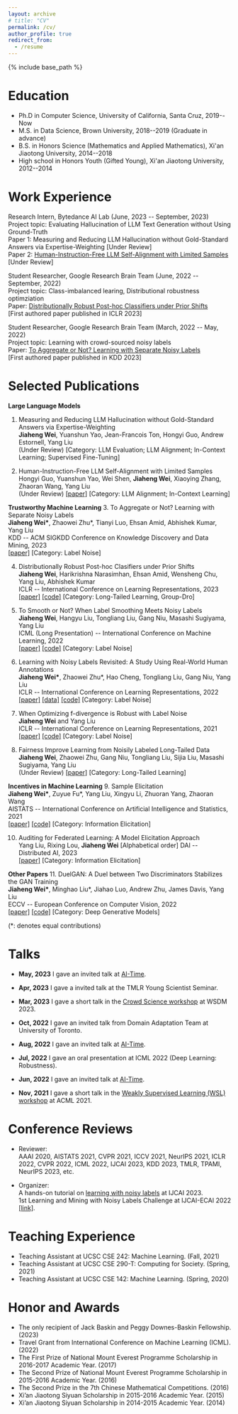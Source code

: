 ```yaml
---
layout: archive
# title: "CV"
permalink: /cv/
author_profile: true
redirect_from:
  - /resume
---
```


{% include base_path %}

Education
======
* Ph.D in Computer Science, University of California, Santa Cruz, 2019--Now
* M.S. in Data Science, Brown University, 2018--2019  (Graduate in advance)
* B.S. in Honors Science (Mathematics and Applied Mathematics), Xi'an Jiaotong University, 2014--2018
* High school in Honors Youth (Gifted Young), Xi'an Jiaotong University, 2012--2014

Work Experience
======
Research Intern, Bytedance AI Lab (June, 2023 -- September, 2023)      
Project topic: Evaluating Hallucination of LLM Text Generation without Using Ground-Truth      
Paper 1: Measuring and Reducing LLM Hallucination without Gold-Standard Answers via Expertise-Weighting [Under Review]      
Paper 2: [Human-Instruction-Free LLM Self-Alignment with Limited Samples](https://arxiv.org/abs/2401.06785) [Under Review]

Student Researcher, Google Research Brain Team (June, 2022 -- September, 2022)               
Project topic: Class-imbalanced learing, Distributional robustness optimziation      
Paper: [Distributionally Robust Post-hoc Classifiers under Prior Shifts](https://openreview.net/forum?id=3KUfbI9_DQE)      
[First authored paper published in ICLR 2023]

Student Researcher, Google Research Brain Team (March, 2022 -- May, 2022)               
Project topic: Learning with crowd-sourced noisy labels      
Paper: [To Aggregate or Not? Learning with Separate Noisy Labels](https://arxiv.org/abs/2206.07181)      
[First authored paper published in KDD 2023]

Selected Publications
======
**Large Language Models**
1.  Measuring and Reducing LLM Hallucination without Gold-Standard Answers via Expertise-Weighting             
**Jiaheng Wei**, Yuanshun Yao, Jean-Francois Ton, Hongyi Guo, Andrew Estornell, Yang Liu                
(Under Review) [Category: LLM Evaluation; LLM Alignment; In-Context Learning; Supervised Fine-Tuning]            

2.  Human-Instruction-Free LLM Self-Alignment with Limited Samples               
Hongyi Guo, Yuanshun Yao, Wei Shen, **Jiaheng Wei**, Xiaoying Zhang, Zhaoran Wang, Yang Liu                
(Under Review) [[paper]](https://arxiv.org/abs/2401.06785) [Category: LLM Alignment; In-Context Learning]            

**Trustworthy Machine Learning**
3.  To Aggregate or Not? Learning with Separate Noisy Labels             
**Jiaheng Wei\***, Zhaowei Zhu\*, Tianyi Luo, Ehsan Amid, Abhishek Kumar, Yang Liu               
KDD -- ACM SIGKDD Conference on Knowledge Discovery and Data Mining, 2023               
[[paper]](https://dl.acm.org/doi/10.1145/3580305.3599522) [Category: Label Noise]            

4.  Distributionally Robust Post-hoc Clasifiers under Prior Shifts               
**Jiaheng Wei**, Harikrishna Narasimhan, Ehsan Amid, Wensheng Chu, Yang Liu, Abhishek Kumar               
ICLR -- International Conference on Learning Representations, 2023              
[[paper]](https://openreview.net/forum?id=3KUfbI9_DQE)  [[code]](https://github.com/weijiaheng/Drops) [Category: Long-Tailed Learning, Group-Dro] 

5.  To Smooth or Not? When Label Smoothing Meets Noisy Labels             
**Jiaheng Wei**, Hangyu Liu, Tongliang Liu, Gang Niu, Masashi Sugiyama, Yang Liu               
ICML (Long Presentation) -- International Conference on Machine Learning, 2022                
[[paper]](https://proceedings.mlr.press/v162/wei22b)  [[code]](https://github.com/UCSC-REAL/negative-label-smoothing) [Category: Label Noise]

6.	Learning with Noisy Labels Revisited: A Study Using Real-World Human Annotations           
**Jiaheng Wei\***, Zhaowei Zhu\*, Hao Cheng, Tongliang Liu, Gang Niu, Yang Liu           
ICLR -- International Conference on Learning Representations, 2022           
[[paper]](https://openreview.net/forum?id=TBWA6PLJZQm&referrer=%5BAuthor%20Console%5D(%2Fgroup%3Fid%3DICLR.cc%2F2022%2FConference%2FAuthors%23your-submissions))  [[data]](http://noisylabels.com/)  [[code]](https://github.com/UCSC-REAL/cifar-10-100n) [Category: Label Noise]       

7.  When Optimizing f-divergence is Robust with Label Noise                 
**Jiaheng Wei** and Yang Liu            
ICLR -- International Conference on Learning Representations, 2021               
[[paper]](https://openreview.net/forum?id=WesiCoRVQ15)  [[code]](https://github.com/weijiaheng/Robust-f-divergence-measures) [Category: Label Noise]

8.  Fairness Improve Learning from Noisily Labeled Long-Tailed Data             
**Jiaheng Wei**, Zhaowei Zhu, Gang Niu, Tongliang Liu, Sijia Liu, Masashi Sugiyama, Yang Liu               
(Under Review) [[paper]](https://arxiv.org/abs/2303.12291) [Category: Long-Tailed Learning]    

**Incentives in Machine Learning**
9.	Sample Elicitation           
**Jiaheng Wei\***, Zuyue Fu*, Yang Liu, Xingyu Li, Zhuoran Yang, Zhaoran Wang           
AISTATS -- International Conference on Artificial Intelligence and Statistics, 2021           
[[paper]](https://proceedings.mlr.press/v130/wei21c)  [[code]](https://github.com/weijiaheng/Credible-sample-elicitation) [Category: Information Elicitation]

10.	Auditing for Federated Learning: A Model Elicitation Approach           
Yang Liu, Rixing Lou, **Jiaheng Wei** [Alphabetical order]
DAI -- Distributed AI, 2023               
[[paper]](https://dl.acm.org/doi/abs/10.1145/3627676.3627683) [Category: Information Elicitation]     

**Other Papers**
11.	DuelGAN: A Duel between Two Discriminators Stabilizes the GAN Training           
**Jiaheng Wei\***, Minghao Liu\*, Jiahao Luo, Andrew Zhu, James Davis, Yang Liu               
ECCV -- European Conference on Computer Vision, 2022            
[[paper]](https://www.ecva.net/papers/eccv_2022/papers_ECCV/papers/136830290.pdf)  [[code]](https://github.com/UCSC-REAL/DuelGAN) [Category: Deep Generative Models]           

(\*: denotes equal contributions)  


Talks
======
* **May, 2023** I gave an invited talk at [AI-Time](http://www.aitime.cn/). 

* **Apr, 2023** I gave a invited talk at the TMLR Young Scientist Seminar. 

* **Mar, 2023** I gave a short talk in the [Crowd Science workshop](https://toloka.ai/events/wsdm-2023/) at WSDM 2023. 

* **Oct, 2022** I gave an invited talk from Domain Adaptation Team at University of Toronto.

* **Aug, 2022** I gave an invited talk at [AI-Time](http://www.aitime.cn/). 

* **Jul, 2022** I gave an oral presentation at ICML 2022 (Deep Learning: Robustness). 

* **Jun, 2022** I gave an invited talk at [AI-Time](http://www.aitime.cn/). 

* **Nov, 2021** I gave a short talk in the [Weakly Supervised Learning (WSL) workshop](https://wsl-workshop.github.io/acml21.html) at ACML 2021. 
  
Conference Reviews
======
* Reviewer:            
AAAI 2020, AISTATS 2021, CVPR 2021, ICCV 2021, NeurIPS 2021, ICLR 2022, CVPR 2022, ICML 2022, IJCAI 2023, KDD 2023, TMLR, TPAMI, NeurIPS 2023, etc.

* Organizer:            
A hands-on tutorial on [learning with noisy labels](https://sites.google.com/ucsc.edu/tutorial-noisylabels/home) at IJCAI 2023.            
1st Learning and Mining with Noisy Labels Challenge at IJCAI-ECAI 2022 [[link]](http://ucsc-real.soe.ucsc.edu:1995/).

Teaching Experience
======
* Teaching Assistant at UCSC CSE 242: Machine Learning.  (Fall, 2021)      
* Teaching Assistant at UCSC CSE 290-T: Computing for Society.  (Spring, 2021)
* Teaching Assistant at UCSC CSE 142: Machine Learning.  (Spring, 2020)

Honor and Awards
======
* The only recipient of Jack Baskin and Peggy Downes-Baskin Fellowship. (2023)
* Travel Grant from International Conference on Machine Learning (ICML).  (2022)
* The First Prize of National Mount Everest Programme Scholarship in 2016-2017 Academic Year.  (2017)
* The Second Prize of National Mount Everest Programme Scholarship in 2015-2016 Academic Year.  (2016)
* The Second Prize in the 7th Chinese Mathematical Competitions.  (2016)
* Xi’an Jiaotong Siyuan Scholarship in 2015-2016 Academic Year.  (2015)
* Xi’an Jiaotong Siyuan Scholarship in 2014-2015 Academic Year.  (2014)
